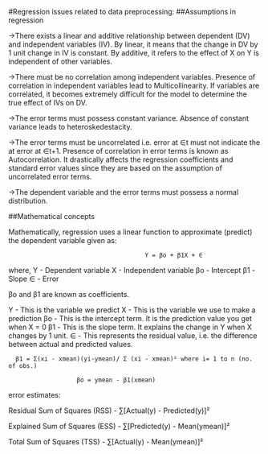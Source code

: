 #Regression issues related to data preprocessing:
##Assumptions in regression

->There exists a linear and additive relationship between dependent (DV) and independent variables (IV). 
By linear, it means that the change in DV by 1 unit change in IV is constant. 
By additive, it refers to the effect of X on Y is independent of other variables.

->There must be no correlation among independent variables. 
Presence of correlation in independent variables lead to Multicollinearity. 
If variables are correlated, it becomes extremely difficult for the model to determine the true effect of IVs on DV.

->The error terms must possess constant variance. Absence of constant variance leads to heteroskedestacity.

->The error terms must be uncorrelated i.e. error at ∈t must not indicate the at error at ∈t+1. 
Presence of correlation in error terms is known as Autocorrelation. 
It drastically affects the regression coefficients and standard error values since they are based on 
the assumption of uncorrelated error terms.

->The dependent variable and the error terms must possess a normal distribution.

##Mathematical concepts

Mathematically, regression uses a linear function to approximate (predict) the dependent variable given as:

                                          Y = βo + β1X + ∈
where, Y - Dependent variable
X - Independent variable
βo - Intercept
β1 - Slope
∈ - Error

βo and β1 are known as coefficients. 

Y - This is the variable we predict
X - This is the variable we use to make a prediction
βo - This is the intercept term. It is the prediction value you get when X = 0
β1 - This is the slope term. It explains the change in Y when X changes by 1 unit. 
∈ - This represents the residual value, i.e. the difference between actual and predicted values.

      β1 = Σ(xi - xmean)(yi-ymean)/ Σ (xi - xmean)² where i= 1 to n (no. of obs.)

                       βo = ymean - β1(xmean)
                       
error estimates:

Residual Sum of Squares (RSS) - ∑[Actual(y) - Predicted(y)]²

Explained Sum of Squares (ESS) - ∑[Predicted(y) - Mean(ymean)]²

Total Sum of Squares (TSS) - ∑[Actual(y) - Mean(ymean)]²


